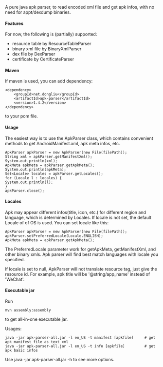 A pure java apk parser, to read encoded xml file and get apk infos, with no need for appt/dexdump binaries.

#### Features
For now, the following is (partially) supported:
* resource table by ResourceTableParser
* binary xml file by BinaryXmlParser
* dex file by DexParser
* certificate by CertificateParser

#### Maven
If maven is used, you can add dependency:
```
<dependency>
    <groupId>net.dongliu</groupId>
    <artifactId>apk-parser</artifactId>
    <version>1.4.2</version>
</dependency>
```
to your pom file.

#### Usage
The easiest way is to use the ApkParser class, which contains convenient methods to get AndroidManifest.xml, apk meta infos, etc.
```
ApkParser apkParser = new ApkParser(new File(filePath));
String xml = apkParser.getManifestXml();
System.out.println(xml);
ApkMeta apkMeta = apkParser.getApkMeta();
System.out.println(apkMeta);
Set<Locale> locales = apkParser.getLocales();
for (Locale l : locales) {
System.out.println(l);
}
apkParser.close();
```

#### Locales
Apk may appear different infos(title, icon, etc.) for different region and language, which is determined by Locales.
If locale is not set, the default Locale of of OS is used. You can set locale like this:
```
ApkParser apkParser = new ApkParser(new File(filePath));
apkParser.setPreferredLocale(Locale.ENGLISH);
ApkMeta apkMeta = apkParser.getApkMeta();
```
The PreferredLocale parameter work for getApkMeta, getManifestXml, and other binary xmls.
Apk parser will find best match languages with locale you specified.

If locale is set to null, ApkParser will not translate resource tag, just give the resource id.
For example, apk title will be '@string/app_name' instead of 'WeChat'.

#### Executable jar
Run
```
mvn assembly:assembly
```
to get all-in-one executable jar.

Usages:
```
java -jar apk-parser-all.jar -l en_US -t manifest [apkfile]     # get apk manifest file as text xml
java -jar apk-parser-all.jar -l en_US -t info [apkfile]         # get apk basic infos
```
Use java -jar apk-parser-all.jar -h to see more options.
